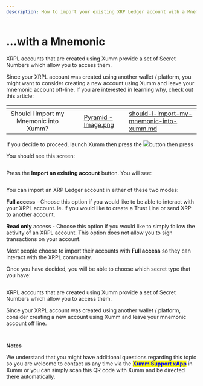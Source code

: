 ```yaml
---
description: How to import your existing XRP Ledger account with a Mnemonic
---
```


# ...with a Mnemonic

XRPL accounts that are created using Xumm provide a set of Secret Numbers which allow you to access them.

Since your XRPL account was created using another wallet / platform, you might want to consider creating a new account using Xumm and leave your mnemonic account off-line.  If you are interested in learning why, check out this article:

<table data-view="cards"><thead><tr><th align="center"></th><th data-hidden></th><th data-hidden></th><th data-hidden data-card-cover data-type="files"></th><th data-hidden data-card-target data-type="content-ref"></th></tr></thead><tbody><tr><td align="center">Should I import my Mnemonic into Xumm?</td><td></td><td></td><td><a href="../../../.gitbook/assets/Pyramid - Image.png">Pyramid - Image.png</a></td><td><a href="should-i-import-my-mnemonic-into-xumm.md">should-i-import-my-mnemonic-into-xumm.md</a></td></tr></tbody></table>

&#x20;

If you decide to proceed, launch Xumm then press the ![](<../../../.gitbook/assets/image (4).png>)button then press <img src="../../../.gitbook/assets/image.png" alt="" data-size="line">&#x20;

You should see this screen:

<figure><img src="../../../.gitbook/assets/Add an account screen.png" alt=""><figcaption></figcaption></figure>

Press the **Import an existing account** button. You will see:

<figure><img src="../../../.gitbook/assets/Account type.png" alt=""><figcaption></figcaption></figure>

You can import an XRP Ledger account in either of these two modes:

**Full access** - Choose this option if you would like to be able to interact with your XRPL account. ie. if you would like to create a Trust Line or send XRP to another account.

**Read only** access - Choose this option if you would like to simply follow the activity of an XRPL account. This option does not allow you to sign transactions on your account.&#x20;

Most people choose to import their accounts with **Full access** so they can interact with the XRPL community.

Once you have decided, you will be able to choose which secret type that you have:

<figure><img src="../../../.gitbook/assets/Mnemonic -1.png" alt=""><figcaption></figcaption></figure>

XRPL accounts that are created using Xumm provide a set of Secret Numbers which allow you to access them.

Since your XRPL account was created using another wallet / platform, consider creating a new account using Xumm and leave your mnemonic account off line.&#x20;

<figure><img src="../../../.gitbook/assets/Import - Mnemonic - 1.png" alt=""><figcaption></figcaption></figure>

<figure><img src="../../../.gitbook/assets/Import - Mnemonic - 2.png" alt=""><figcaption></figcaption></figure>

**Notes**

We understand that you might have additional questions regarding this topic so you are welcome to contact us any time via the <mark style="color:blue;">**Xumm Support xApp**</mark> in Xumm or you can simply scan this QR code with Xumm and be directed there automatically.

<figure><img src="../../../.gitbook/assets/Support banner Xumm.png" alt=""><figcaption></figcaption></figure>
